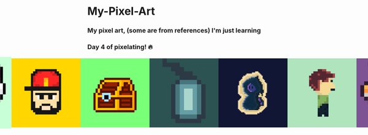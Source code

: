 # My-Pixel-Art
### My pixel art, (some are from references) I'm just learning<br>

### Day 4 of pixelating! 🔥

<div style="display: flex; align-items: center; flex-direction: row-reverse; justify-content: center">
  <img src="https://github.com/Cheko82/My-Pixel-Art/blob/main/pixelart/Bee.png?raw=true" alt="Bee" width="180">
  <img src="https://github.com/Cheko82/My-Pixel-Art/blob/main/pixelart/Greg.png?raw=true" alt="Greg" width="180">
  <img src="https://github.com/Cheko82/My-Pixel-Art/blob/main/pixelart/Grim.png?raw=true" alt="Grim" width="180">
  <img src="https://github.com/Cheko82/My-Pixel-Art/blob/main/pixelart/Lantern.png?raw=true" alt="Minecraft style lantern" width="180">
  <img src="https://github.com/Cheko82/My-Pixel-Art/blob/main/pixelart/Chest.png?raw=true" alt="A dumb chest" width="180">
  <img src="https://github.com/Cheko82/My-Pixel-Art/blob/main/pixelart/Brad.png?raw=true" alt="Bearded man with cap" width="180">
  <img src="https://github.com/Cheko82/My-Pixel-Art/blob/main/pixelart/Bunny.png?raw=true" alt="Bunny" width="180">
</div>
